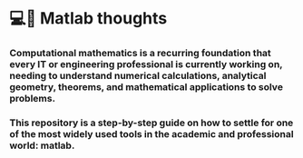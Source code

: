 # 💻🔢 Matlab thoughts

### Computational mathematics is a recurring foundation that every IT or engineering professional is currently working on, needing to understand numerical calculations, analytical geometry, theorems, and mathematical applications to solve problems.

### This repository is a step-by-step guide on how to settle for one of the most widely used tools in the academic and professional world: matlab. 
